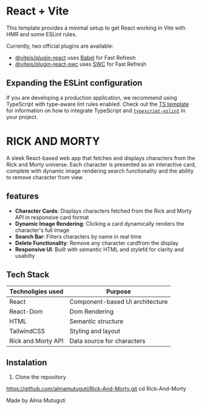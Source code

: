 # React + Vite

This template provides a minimal setup to get React working in Vite with HMR and some ESLint rules.

Currently, two official plugins are available:

- [@vitejs/plugin-react](https://github.com/vitejs/vite-plugin-react/blob/main/packages/plugin-react) uses [Babel](https://babeljs.io/) for Fast Refresh
- [@vitejs/plugin-react-swc](https://github.com/vitejs/vite-plugin-react/blob/main/packages/plugin-react-swc) uses [SWC](https://swc.rs/) for Fast Refresh

## Expanding the ESLint configuration

If you are developing a production application, we recommend using TypeScript with type-aware lint rules enabled. Check out the [TS template](https://github.com/vitejs/vite/tree/main/packages/create-vite/template-react-ts) for information on how to integrate TypeScript and [`typescript-eslint`](https://typescript-eslint.io) in your project.

# RICK AND MORTY
A sleek React-based web app that fetches and displays characters from the Rick and Morty universe. Each character is presented as an interactive card, complete with dynamic image rendering search functionality and the ability to remove character from view

## features 
- **Character Cards**: Displays characters fetched from the Rick and Morty API in responsive card format
- **Dynamic Image Rendering**: Clicking a card dynamically renders the character's full image
- **Search Bar**: Filters characters by name in real time 
- **Delete Functionality**: Remove any character cardfrom the display
- **Responsive UI**: Built with semantic HTML and stylefd for clarity and usabilty

## Tech Stack

| Technoligies used | Purpose                          |
|-------------------|-----------------------------------|
|   React           |   Component-based UI architecture |
|   React-Dom       |   Dom Rendering                   |
|   HTML            |   Semantic structure              |
|   TailwindCSS     |   Styling and layout              |
|   Rick and Morty API |   Data source for characters              |


## Instalation

1. Clone the repository
 
 https://github.com/almamutuguti/Rick-And-Morty.git
 cd Rick-And-Morty

Made by Alma Mutuguti
